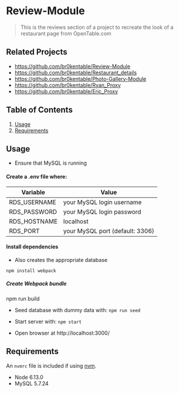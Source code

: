 # Review-Module

> This is the reviews section of a project to recreate the look of a restaurant page from OpenTable.com

## Related Projects

- https://github.com/br0kentable/Review-Module
- https://github.com/br0kentable/Restaurant_details
- https://github.com/br0kentable/Photo-Gallery-Module
- https://github.com/br0kentable/Ryan_Proxy
- https://github.com/br0kentable/Eric_Proxy


## Table of Contents

1. [Usage](#Usage)
1. [Requirements](#requirements)

## Usage

- Ensure that MySQL is running

#### Create a .env file where: 

| Variable      | Value                           |
| ------------- | ------------------------------- |
| RDS_USERNAME  | your MySQL login username       |
| RDS_PASSWORD  | your MySQL login password       |
| RDS_HOSTNAME  | localhost                       |
| RDS_PORT      | your MySQL port (default: 3306) |   


#### Install dependencies

- Also creates the appropriate database 

```
npm install webpack
```

##### Create Webpack bundle
npm run build         

- Seed database with dummy data with:
`npm run seed`

- Start server with:
`npm start`

- Open browser at http://localhost:3000/

## Requirements

An `nvmrc` file is included if using [nvm](https://github.com/creationix/nvm).

- Node 6.13.0
- MySQL 5.7.24

